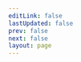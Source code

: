 ```yaml
---
editLink: false
lastUpdated: false
prev: false
next: false
layout: page
---
```


<script setup>
import SiteHome from "vitepress-sls-blog-tmpl/src/SiteHome.vue";

const hero = {
  name: "",
  text: "",
  tagline: "",
  image: {
    src: "/img/site-big-logo.webp",
    alt: "",
  },
  actions: [
    {
      theme: "brand",
      text: "Project description",
      link: "/en/doc/",
    },
    {
      theme: "alt",
      text: "Support us",
      link: "/en/page/donate",
    },
    {
      theme: "alt",
      text: "Our telegram channel",
      link: "",
    },
  ],
}
const features = [
  {
    icon: "🤝",
    title: "",
    details: "",
    linkText: "Читать о",
    link: "/ru/doc/",
  },
  {
    icon: "📖",
    title: "",
    details: "",
    linkText: "Читать о",
    link: "/ru/doc/",
  },
  {
    icon: "⚔️",
    title: "",
    details: "",
    linkText: "Читать о",
    link: "/ru/doc/",
  },
]
</script>

<SiteHome :hero="hero" :features="features">
</SiteHome>
